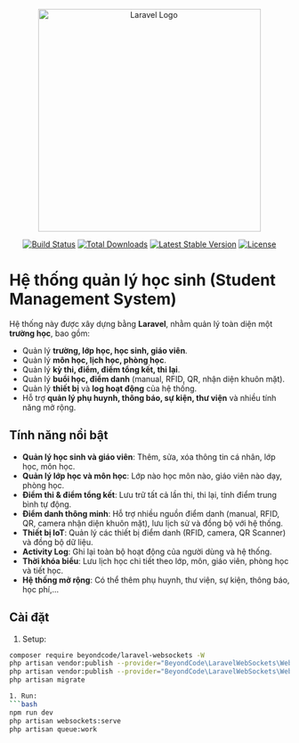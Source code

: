<p align="center">
<a href="https://laravel.com" target="_blank">
<img src="https://raw.githubusercontent.com/laravel/art/master/logo-lockup/5%20SVG/2%20CMYK/1%20Full%20Color/laravel-logolockup-cmyk-red.svg" width="400" alt="Laravel Logo">
</a>
</p>

<p align="center">
<a href="https://github.com/your-repo/students-management/actions"><img src="https://github.com/laravel/framework/workflows/tests/badge.svg" alt="Build Status"></a>
<a href="https://packagist.org/packages/laravel/framework"><img src="https://img.shields.io/packagist/dt/laravel/framework" alt="Total Downloads"></a>
<a href="https://packagist.org/packages/laravel/framework"><img src="https://img.shields.io/packagist/v/laravel/framework" alt="Latest Stable Version"></a>
<a href="https://packagist.org/packages/laravel/framework"><img src="https://img.shields.io/packagist/l/laravel/framework" alt="License"></a>
</p>

# Hệ thống quản lý học sinh (Student Management System)

Hệ thống này được xây dựng bằng **Laravel**, nhằm quản lý toàn diện một **trường học**, bao gồm:
- Quản lý **trường, lớp học, học sinh, giáo viên**.
- Quản lý **môn học, lịch học, phòng học**.
- Quản lý **kỳ thi, điểm, điểm tổng kết, thi lại**.
- Quản lý **buổi học, điểm danh** (manual, RFID, QR, nhận diện khuôn mặt).
- Quản lý **thiết bị** và **log hoạt động** của hệ thống.
- Hỗ trợ **quản lý phụ huynh, thông báo, sự kiện, thư viện** và nhiều tính năng mở rộng.

## Tính năng nổi bật

- **Quản lý học sinh và giáo viên**: Thêm, sửa, xóa thông tin cá nhân, lớp học, môn học.
- **Quản lý lớp học và môn học**: Lớp nào học môn nào, giáo viên nào dạy, phòng học.
- **Điểm thi & điểm tổng kết**: Lưu trữ tất cả lần thi, thi lại, tính điểm trung bình tự động.
- **Điểm danh thông minh**: Hỗ trợ nhiều nguồn điểm danh (manual, RFID, QR, camera nhận diện khuôn mặt), lưu lịch sử và đồng bộ với hệ thống.
- **Thiết bị IoT**: Quản lý các thiết bị điểm danh (RFID, camera, QR Scanner) và đồng bộ dữ liệu.
- **Activity Log**: Ghi lại toàn bộ hoạt động của người dùng và hệ thống.
- **Thời khóa biểu**: Lưu lịch học chi tiết theo lớp, môn, giáo viên, phòng học và tiết học.
- **Hệ thống mở rộng**: Có thể thêm phụ huynh, thư viện, sự kiện, thông báo, học phí,...

## Cài đặt

1. Setup:
```bash
composer require beyondcode/laravel-websockets -W
php artisan vendor:publish --provider="BeyondCode\LaravelWebSockets\WebSocketsServiceProvider" --tag="config"
php artisan vendor:publish --provider="BeyondCode\LaravelWebSockets\WebSocketsServiceProvider"
php artisan migrate

1. Run:
```bash
npm run dev
php artisan websockets:serve
php artisan queue:work